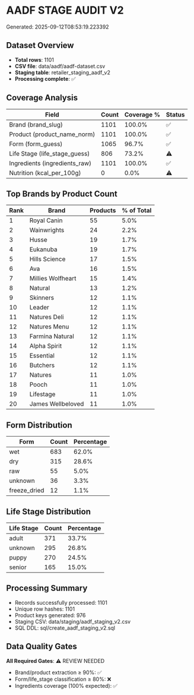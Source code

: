# AADF STAGE AUDIT V2
Generated: 2025-09-12T08:53:19.223392

## Dataset Overview
- **Total rows**: 1101
- **CSV file**: data/aadf/aadf-dataset.csv
- **Staging table**: retailer_staging_aadf_v2
- **Processing complete**: ✅

## Coverage Analysis

| Field | Count | Coverage % | Status |
|-------|-------|------------|--------|
| Brand (brand_slug) | 1101 | 100.0% | ✅ |
| Product (product_name_norm) | 1101 | 100.0% | ✅ |
| Form (form_guess) | 1065 | 96.7% | ✅ |
| Life Stage (life_stage_guess) | 806 | 73.2% | ⚠️ |
| Ingredients (ingredients_raw) | 1101 | 100.0% | ✅ |
| Nutrition (kcal_per_100g) | 0 | 0.0% | ⚠️ |

## Top Brands by Product Count

| Rank | Brand | Products | % of Total |
|------|-------|----------|------------|
| 1 | Royal Canin | 55 | 5.0% |
| 2 | Wainwrights | 24 | 2.2% |
| 3 | Husse | 19 | 1.7% |
| 4 | Eukanuba | 19 | 1.7% |
| 5 | Hills Science | 17 | 1.5% |
| 6 | Ava | 16 | 1.5% |
| 7 | Millies Wolfheart | 15 | 1.4% |
| 8 | Natural | 13 | 1.2% |
| 9 | Skinners | 12 | 1.1% |
| 10 | Leader | 12 | 1.1% |
| 11 | Natures Deli | 12 | 1.1% |
| 12 | Natures Menu | 12 | 1.1% |
| 13 | Farmina Natural | 12 | 1.1% |
| 14 | Alpha Spirit | 12 | 1.1% |
| 15 | Essential | 12 | 1.1% |
| 16 | Butchers | 12 | 1.1% |
| 17 | Natures | 11 | 1.0% |
| 18 | Pooch | 11 | 1.0% |
| 19 | Lifestage | 11 | 1.0% |
| 20 | James Wellbeloved | 11 | 1.0% |

## Form Distribution

| Form | Count | Percentage |
|------|-------|------------|
| wet | 683 | 62.0% |
| dry | 315 | 28.6% |
| raw | 55 | 5.0% |
| unknown | 36 | 3.3% |
| freeze_dried | 12 | 1.1% |

## Life Stage Distribution

| Life Stage | Count | Percentage |
|------------|-------|------------|
| adult | 371 | 33.7% |
| unknown | 295 | 26.8% |
| puppy | 270 | 24.5% |
| senior | 165 | 15.0% |

## Processing Summary

- Records successfully processed: 1101
- Unique row hashes: 1101
- Product keys generated: 976
- Staging CSV: data/staging/aadf_staging_v2.csv
- SQL DDL: sql/create_aadf_staging_v2.sql

## Data Quality Gates

**All Required Gates**: ⚠️ REVIEW NEEDED

- Brand/product extraction ≥ 90%: ✅
- Form/life_stage classification ≥ 80%: ❌
- Ingredients coverage (100% expected): ✅
